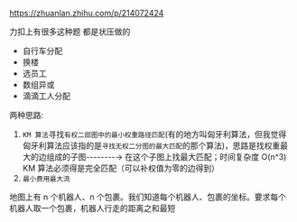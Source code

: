 https://zhuanlan.zhihu.com/p/214072424

力扣上有很多这种题 都是状压做的

- 自行车分配
- 换楼
- 选员工
- 数组异或
- 滴滴工人分配

两种思路:

1. `KM 算法`寻找`有权二部图中的最小权重路径匹配`(有的地方叫匈牙利算法，但我觉得匈牙利算法应该指的是`寻找无权二分图的最大匹配`的那个算法)，思路是找权重最大的边组成的子图--------→ 在这个子图上找最大匹配；时间复杂度 O(n^3)
   KM 算法必须得是完全匹配（可以补权值为零的边得到）
2. `最小费用最大流`

地图上有 n 个机器人、n 个包裹。我们知道每个机器人、包裹的坐标。要求每个机器人取一个包裹，机器人行走的距离之和最短
